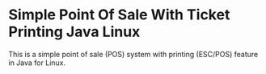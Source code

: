 # Simple Point Of Sale With Ticket Printing Java Linux
 This is a simple point of sale (POS) system with printing (ESC/POS) feature in Java for Linux.
